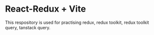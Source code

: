 # React-Redux + Vite

This respository is used for practising redux, redux toolkit, redux toolkit query, tanstack query.


